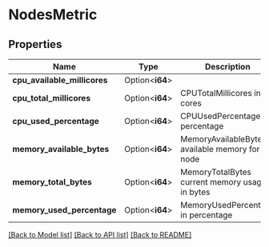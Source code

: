 # NodesMetric

## Properties

Name | Type | Description | Notes
------------ | ------------- | ------------- | -------------
**cpu_available_millicores** | Option<**i64**> |  | [optional]
**cpu_total_millicores** | Option<**i64**> | CPUTotalMillicores in m cores | [optional]
**cpu_used_percentage** | Option<**i64**> | CPUUsedPercentage in percentage | [optional]
**memory_available_bytes** | Option<**i64**> | MemoryAvailableBytes available memory for node | [optional]
**memory_total_bytes** | Option<**i64**> | MemoryTotalBytes current memory usage in bytes | [optional]
**memory_used_percentage** | Option<**i64**> | MemoryUsedPercentage in percentage | [optional]

[[Back to Model list]](../README.md#documentation-for-models) [[Back to API list]](../README.md#documentation-for-api-endpoints) [[Back to README]](../README.md)


